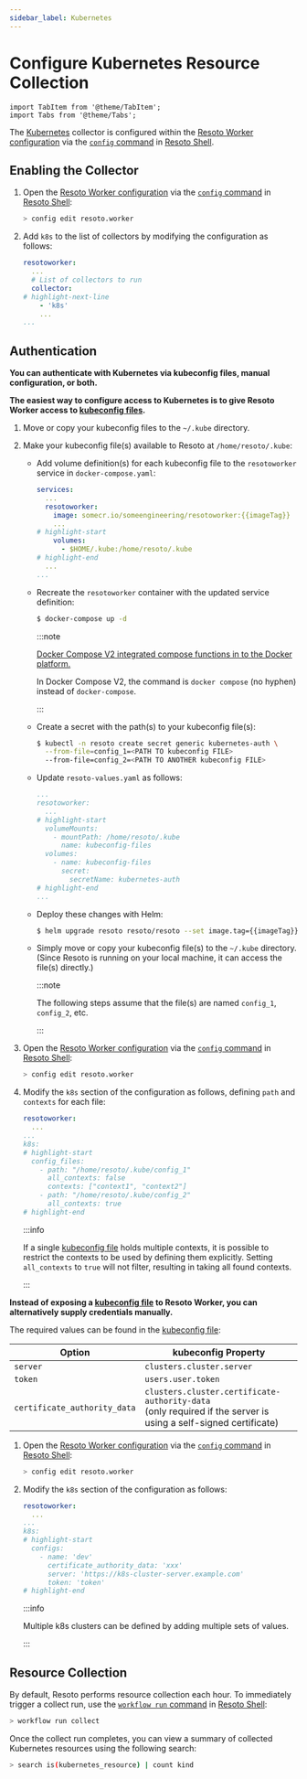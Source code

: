 ```yaml
---
sidebar_label: Kubernetes
---
```


# Configure Kubernetes Resource Collection

```mdx-code-block
import TabItem from '@theme/TabItem';
import Tabs from '@theme/Tabs';
```

The [Kubernetes](../../reference/data-models/kubernetes/index.md) collector is configured within the [Resoto Worker configuration](../../reference/configuration/index.md) via the [`config` command](../../reference/cli/setup-commands/configs/index.md) in [Resoto Shell](../../reference/components/shell.md).

## Enabling the Collector

1. Open the [Resoto Worker configuration](../../reference/configuration/index.md) via the [`config` command](../../reference/cli/setup-commands/configs) in [Resoto Shell](../../reference/components/shell):

   ```bash
   > config edit resoto.worker
   ```

2. Add `k8s` to the list of collectors by modifying the configuration as follows:

   ```yaml title="Resoto Worker configuration"
   resotoworker:
     ...
     # List of collectors to run
     collector:
   # highlight-next-line
       - 'k8s'
       ...
   ...
   ```

## Authentication

**You can authenticate with Kubernetes via kubeconfig files, manual configuration, or both.**

<Tabs>
<TabItem value="kubeconfig-files" label="kubeconfig Files">

**The easiest way to configure access to Kubernetes is to give Resoto Worker access to [kubeconfig files](https://kubernetes.io/docs/concepts/configuration/organize-cluster-access-kubeconfig).**

1. Move or copy your kubeconfig files to the `~/.kube` directory.

2. Make your kubeconfig file(s) available to Resoto at `/home/resoto/.kube`:

   <Tabs groupId="install-method">
   <TabItem value="docker" label="Docker">

   - Add volume definition(s) for each kubeconfig file to the `resotoworker` service in `docker-compose.yaml`:

     ```yaml title="docker-compose.yaml"
     services:
       ...
       resotoworker:
         image: somecr.io/someengineering/resotoworker:{{imageTag}}
         ...
     # highlight-start
         volumes:
           - $HOME/.kube:/home/resoto/.kube
     # highlight-end
       ...
     ...
     ```

   - Recreate the `resotoworker` container with the updated service definition:

     ```bash
     $ docker-compose up -d
     ```

     :::note

     [Docker Compose V2 integrated compose functions in to the Docker platform.](https://docs.docker.com/compose/#compose-v2-and-the-new-docker-compose-command)

     In Docker Compose V2, the command is `docker compose` (no hyphen) instead of `docker-compose`.

     :::

   </TabItem>
   <TabItem value="k8s" label="Kubernetes">

   - Create a secret with the path(s) to your kubeconfig file(s):

     ```bash
     $ kubectl -n resoto create secret generic kubernetes-auth \
       --from-file=config_1=<PATH TO kubeconfig FILE>
       --from-file=config_2=<PATH TO ANOTHER kubeconfig FILE>
     ```

   - Update `resoto-values.yaml` as follows:

     ```yaml title="resoto-values.yaml"
     ...
     resotoworker:
       ...
     # highlight-start
       volumeMounts:
         - mountPath: /home/resoto/.kube
           name: kubeconfig-files
       volumes:
         - name: kubeconfig-files
           secret:
             secretName: kubernetes-auth
     # highlight-end
     ...
     ```

   - Deploy these changes with Helm:

     ```bash
     $ helm upgrade resoto resoto/resoto --set image.tag={{imageTag}} -f resoto-values.yaml
     ```

   </TabItem>
   <TabItem value="pip" label="pip">

   - Simply move or copy your kubeconfig file(s) to the `~/.kube` directory. (Since Resoto is running on your local machine, it can access the file(s) directly.)

     :::note

     The following steps assume that the file(s) are named `config_1`, `config_2`, etc.

     :::

   </TabItem>
   </Tabs>

3. Open the [Resoto Worker configuration](../../reference/configuration/index.md) via the [`config` command](../../reference/cli/setup-commands/configs) in [Resoto Shell](../../reference/components/shell):

   ```bash
   > config edit resoto.worker
   ```

4. Modify the `k8s` section of the configuration as follows, defining `path` and `contexts` for each file:

   ```yaml title="Resoto Worker configuration"
   resotoworker:
     ...
   ...
   k8s:
   # highlight-start
     config_files:
       - path: "/home/resoto/.kube/config_1"
         all_contexts: false
         contexts: ["context1", "context2"]
       - path: "/home/resoto/.kube/config_2"
         all_contexts: true
   # highlight-end
   ```

   :::info

   If a single [kubeconfig file](https://kubernetes.io/docs/concepts/configuration/organize-cluster-access-kubeconfig) holds multiple contexts, it is possible to restrict the contexts to be used by defining them explicitly. Setting `all_contexts` to `true` will not filter, resulting in taking all found contexts.

   :::

</TabItem>
<TabItem value="manual-configuration" label="Manual Configuration">

**Instead of exposing a [kubeconfig file](https://kubernetes.io/docs/concepts/configuration/organize-cluster-access-kubeconfig) to Resoto Worker, you can alternatively supply credentials manually.**

The required values can be found in the [kubeconfig file](https://kubernetes.io/docs/concepts/configuration/organize-cluster-access-kubeconfig):

| Option                       | kubeconfig Property                                                                                                 |
| ---------------------------- | ------------------------------------------------------------------------------------------------------------------- |
| `server`                     | `clusters.cluster.server`                                                                                           |
| `token`                      | `users.user.token`                                                                                                  |
| `certificate_authority_data` | `clusters.cluster.certificate-authority-data`<br />(only required if the server is using a self-signed certificate) |

1. Open the [Resoto Worker configuration](../../reference/configuration/index.md) via the [`config` command](../../reference/cli/setup-commands/configs) in [Resoto Shell](../../reference/components/shell):

   ```bash
   > config edit resoto.worker
   ```

2. Modify the `k8s` section of the configuration as follows:

   ```yaml title="Resoto Worker configuration"
   resotoworker:
     ...
   ...
   k8s:
   # highlight-start
     configs:
       - name: 'dev'
         certificate_authority_data: 'xxx'
         server: 'https://k8s-cluster-server.example.com'
         token: 'token'
   # highlight-end
   ```

   :::info

   Multiple k8s clusters can be defined by adding multiple sets of values.

   :::

</TabItem>
</Tabs>

## Resource Collection

By default, Resoto performs resource collection each hour. To immediately trigger a collect run, use the [`workflow run` command](../../reference/cli/action-commands/workflows/run.md) in [Resoto Shell](../../reference/components/shell):

```bash
> workflow run collect
```

Once the collect run completes, you can view a summary of collected Kubernetes resources using the following search:

```bash
> search is(kubernetes_resource) | count kind
```
